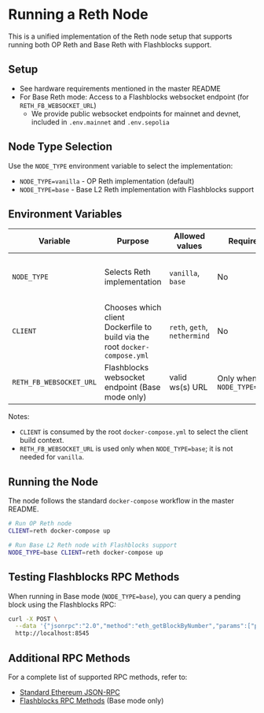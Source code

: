 # Running a Reth Node

This is a unified implementation of the Reth node setup that supports running both OP Reth and Base Reth with Flashblocks support.

## Setup

- See hardware requirements mentioned in the master README
- For Base Reth mode: Access to a Flashblocks websocket endpoint (for `RETH_FB_WEBSOCKET_URL`)
  - We provide public websocket endpoints for mainnet and devnet, included in `.env.mainnet` and `.env.sepolia`

## Node Type Selection

Use the `NODE_TYPE` environment variable to select the implementation:

- `NODE_TYPE=vanilla` - OP Reth implementation (default)
- `NODE_TYPE=base` - Base L2 Reth implementation with Flashblocks support

## Environment Variables

| Variable | Purpose | Allowed values | Required | Default | Example |
| --- | --- | --- | --- | --- | --- |
| `NODE_TYPE` | Selects Reth implementation | `vanilla`, `base` | No | `vanilla` (when using the root `docker-compose.yml`) | `NODE_TYPE=base` |
| `CLIENT` | Chooses which client Dockerfile to build via the root `docker-compose.yml` | `reth`, `geth`, `nethermind` | No | `geth` | `CLIENT=reth` |
| `RETH_FB_WEBSOCKET_URL` | Flashblocks websocket endpoint (Base mode only) | valid ws(s) URL | Only when `NODE_TYPE=base` | — | `RETH_FB_WEBSOCKET_URL=wss://...` |

Notes:
- `CLIENT` is consumed by the root `docker-compose.yml` to select the client build context.
- `RETH_FB_WEBSOCKET_URL` is used only when `NODE_TYPE=base`; it is not needed for `vanilla`.

## Running the Node

The node follows the standard `docker-compose` workflow in the master README.

```bash
# Run OP Reth node
CLIENT=reth docker-compose up

# Run Base L2 Reth node with Flashblocks support
NODE_TYPE=base CLIENT=reth docker-compose up
```

## Testing Flashblocks RPC Methods

When running in Base mode (`NODE_TYPE=base`), you can query a pending block using the Flashblocks RPC:

```bash
curl -X POST \
  --data '{"jsonrpc":"2.0","method":"eth_getBlockByNumber","params":["pending", false],"id":1}' \
  http://localhost:8545
```

## Additional RPC Methods

For a complete list of supported RPC methods, refer to:

- [Standard Ethereum JSON-RPC](https://ethereum.org/en/developers/docs/apis/json-rpc/)
- [Flashblocks RPC Methods](https://docs.base.org/chain/flashblocks#rpc-api) (Base mode only)
